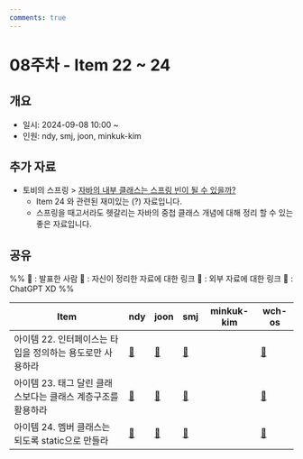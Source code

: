 ```yaml
---
comments: true
---
```

# 08주차 - Item 22 ~ 24

## 개요

- 일시: 2024-09-08 10:00 ~ 
- 인원: ndy, smj, joon, minkuk-kim

## 추가 자료
- 토비의 스프링 > [자바의 내부 클래스는 스프링 빈이 될 수 있을까?](https://www.youtube.com/watch?v=2G41JMLh05U)
	- Item 24 와 관련된 재미있는 (?) 자료입니다.
	- 스프링을 때고서라도 헷갈리는 자바의 중첩 클래스 개념에 대해 정리 할 수 있는 좋은 자료입니다.

## 공유
%% 
📢 : 발표한 사람
📄 : 자신이 정리한 자료에 대한 링크
🔗 : 외부 자료에 대한 링크
🤖 : ChatGPT XD
%%

| Item                                | ndy                              | joon                                                                                                                | smj                                              | minkuk-kim | wch-os                                                                       |
| ----------------------------------- | -------------------------------- | ------------------------------------------------------------------------------------------------------------------- | ------------------------------------------------ | ---------- | ---------------------------------------------------------------------------- |
| 아이템 22. 인터페이스는 타입을 정의하는 용도로만 사용하라   | [📄](../chapter04/item22/ndy.md) | [📄](https://wonjoon.gitbook.io/joons-til/books/effective-java/item22.-use-interfaces-only-to-define-types)         | [📄](https://shinminjin.github.io/posts/item22/) |            | [📄](https://cute-boron-dfb.notion.site/22-824cf077f4ca4a0e80278470b5fb93cd) |
| 아이템 23. 태그 달린 클래스보다는 클래스 계층구조를 활용하라 | [📄](../chapter04/item23/ndy.md) | [📄](https://wonjoon.gitbook.io/joons-til/books/effective-java/item23.-prefer-class-hierarchies-to-tagged-classes)  | [📄](https://shinminjin.github.io/posts/item23/) |            | [📄](https://cute-boron-dfb.notion.site/23-b79d5f78dee445dc9e563e70223e6c0f) |
| 아이템 24. 멤버 클래스는 되도록 static으로 만들라    | [📄](../chapter04/item24/ndy.md) | [📄](https://wonjoon.gitbook.io/joons-til/books/effective-java/item24.-favor-static-member-classes-over-non-static) | [📄](https://shinminjin.github.io/posts/item24/) |            | [📄](https://cute-boron-dfb.notion.site/24-f004ab57af0448ea93df7f00fd07e629) |
